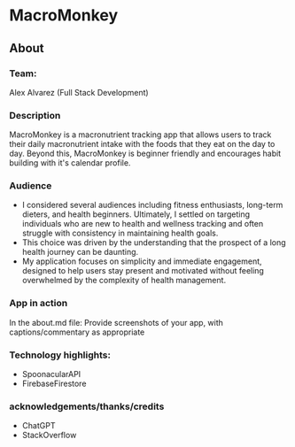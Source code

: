 # MacroMonkey
## About

### Team: 
Alex Alvarez (Full Stack Development)


### Description
MacroMonkey is a macronutrient tracking app that allows users to track their daily macronutrient intake with the foods that they eat on the day to day.
Beyond this, MacroMonkey is beginner friendly and encourages habit building with it's calendar profile. 


### Audience

- I considered several audiences including fitness enthusiasts, long-term dieters, and health beginners. Ultimately, I settled on targeting individuals who are new to health and wellness tracking and often struggle with consistency in maintaining health goals. 
- This choice was driven by the understanding that the prospect of a long health journey can be daunting. 
- My application focuses on simplicity and immediate engagement, designed to help users stay present and motivated without feeling overwhelmed by the complexity of health management.


### App in action


In the about.md file: Provide screenshots of your app, with captions/commentary as appropriate

### Technology highlights:
- SpoonacularAPI
- FirebaseFirestore

### acknowledgements/thanks/credits
- ChatGPT
- StackOverflow
